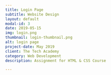 ```yaml
---
title: Login Page
subtitle: Website Design
layout: default
modal-id: 3
date: 2019-05-15
img: login.png
thumbnail: login-thumbnail.png
alt: login page
project-date: May 2019
client: The Tech Academy
category: Web Development
description: Assignment for HTML & CSS Course

---
```

